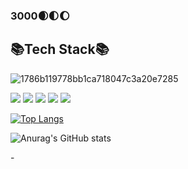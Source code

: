 ### 3000🌒🌓🌔

## 📚Tech Stack📚
![1786b119778bb1ca718047c3a20e7285](https://t1.daumcdn.net/cafeattach/1IHuH/e9bfaf8498627559bc10d29fdb3edd658d0d4b0b)

<img src="https://img.shields.io/badge/Spring-6DB33F?style=flat&logo=spring&logoColor=white"/> <img src="https://img.shields.io/badge/SpringBoot-6DB33F?style=flat&logo=springboot&logoColor=white"/> <img src="https://img.shields.io/badge/github-181717?style=flat&logo=github&logoColor=white"/> <img src="https://img.shields.io/badge/git-F05032?style=flat&logo=git&logoColor=white"/> <img src="https://img.shields.io/badge/java-FF81F9?style=flat"/>

[![Top Langs](https://github-readme-stats.vercel.app/api/top-langs/?username=JooLegend&hide=javascript,html,SCSS,CSS,PHP&layout=compact)](https://github.com/JooLegend/github-readme-stats)

![Anurag's GitHub stats](https://github-readme-stats.vercel.app/api?username=JooLegend&show_icons=true&theme=outrun)
  


</div>
- 

<!---
JooLegend/JooLegend is a ✨ special ✨ repository because its `README.md` (this file) appears on your GitHub profile.
You can click the Preview link to take a look at your changes.
--->
